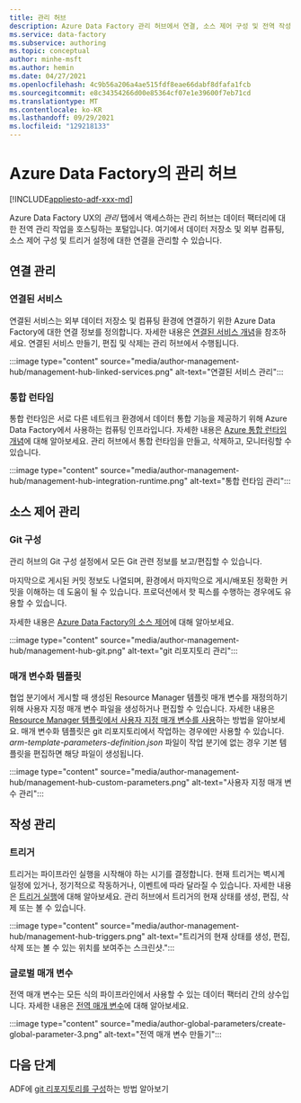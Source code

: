 ```yaml
---
title: 관리 허브
description: Azure Data Factory 관리 허브에서 연결, 소스 제어 구성 및 전역 작성 속성 관리
ms.service: data-factory
ms.subservice: authoring
ms.topic: conceptual
author: minhe-msft
ms.author: hemin
ms.date: 04/27/2021
ms.openlocfilehash: 4c9b56a206a4ae515fdf8eae66dabf8dfafa1fcb
ms.sourcegitcommit: e8c34354266d00e85364cf07e1e39600f7eb71cd
ms.translationtype: MT
ms.contentlocale: ko-KR
ms.lasthandoff: 09/29/2021
ms.locfileid: "129218133"
---
```

# <a name="management-hub-in-azure-data-factory"></a>Azure Data Factory의 관리 허브

[!INCLUDE[appliesto-adf-xxx-md](includes/appliesto-adf-xxx-md.md)]

Azure Data Factory UX의 *관리* 탭에서 액세스하는 관리 허브는 데이터 팩터리에 대한 전역 관리 작업을 호스팅하는 포털입니다. 여기에서 데이터 저장소 및 외부 컴퓨팅, 소스 제어 구성 및 트리거 설정에 대한 연결을 관리할 수 있습니다.

## <a name="manage-connections"></a>연결 관리

### <a name="linked-services"></a>연결된 서비스

연결된 서비스는 외부 데이터 저장소 및 컴퓨팅 환경에 연결하기 위한 Azure Data Factory에 대한 연결 정보를 정의합니다. 자세한 내용은 [연결된 서비스 개념](concepts-linked-services.md)을 참조하세요. 연결된 서비스 만들기, 편집 및 삭제는 관리 허브에서 수행됩니다.

:::image type="content" source="media/author-management-hub/management-hub-linked-services.png" alt-text="연결된 서비스 관리":::

### <a name="integration-runtimes"></a>통합 런타임

통합 런타임은 서로 다른 네트워크 환경에서 데이터 통합 기능을 제공하기 위해 Azure Data Factory에서 사용하는 컴퓨팅 인프라입니다. 자세한 내용은 [Azure 통합 런타임 개념](concepts-integration-runtime.md)에 대해 알아보세요. 관리 허브에서 통합 런타임을 만들고, 삭제하고, 모니터링할 수 있습니다.

:::image type="content" source="media/author-management-hub/management-hub-integration-runtime.png" alt-text="통합 런타임 관리":::

## <a name="manage-source-control"></a>소스 제어 관리

### <a name="git-configuration"></a>Git 구성

관리 허브의 Git 구성 설정에서 모든 Git 관련 정보를 보고/편집할 수 있습니다. 

마지막으로 게시된 커밋 정보도 나열되며, 환경에서 마지막으로 게시/배포된 정확한 커밋을 이해하는 데 도움이 될 수 있습니다. 프로덕션에서 핫 픽스를 수행하는 경우에도 유용할 수 있습니다.

자세한 내용은 [Azure Data Factory의 소스 제어](source-control.md)에 대해 알아보세요.

:::image type="content" source="media/author-management-hub/management-hub-git.png" alt-text="git 리포지토리 관리":::

### <a name="parameterization-template"></a>매개 변수화 템플릿

협업 분기에서 게시할 때 생성된 Resource Manager 템플릿 매개 변수를 재정의하기 위해 사용자 지정 매개 변수 파일을 생성하거나 편집할 수 있습니다. 자세한 내용은 [Resource Manager 템플릿에서 사용자 지정 매개 변수를 사용](continuous-integration-delivery-resource-manager-custom-parameters.md)하는 방법을 알아보세요. 매개 변수화 템플릿은 git 리포지토리에서 작업하는 경우에만 사용할 수 있습니다. *arm-template-parameters-definition.json* 파일이 작업 분기에 없는 경우 기본 템플릿을 편집하면 해당 파일이 생성됩니다.

:::image type="content" source="media/author-management-hub/management-hub-custom-parameters.png" alt-text="사용자 지정 매개 변수 관리":::

## <a name="manage-authoring"></a>작성 관리

### <a name="triggers"></a>트리거

트리거는 파이프라인 실행을 시작해야 하는 시기를 결정합니다. 현재 트리거는 벽시계 일정에 있거나, 정기적으로 작동하거나, 이벤트에 따라 달라질 수 있습니다. 자세한 내용은 [트리거 실행](concepts-pipeline-execution-triggers.md#trigger-execution)에 대해 알아보세요. 관리 허브에서 트리거의 현재 상태를 생성, 편집, 삭제 또는 볼 수 있습니다.

:::image type="content" source="media/author-management-hub/management-hub-triggers.png" alt-text="트리거의 현재 상태를 생성, 편집, 삭제 또는 볼 수 있는 위치를 보여주는 스크린샷.":::

### <a name="global-parameters"></a>글로벌 매개 변수

전역 매개 변수는 모든 식의 파이프라인에서 사용할 수 있는 데이터 팩터리 간의 상수입니다. 자세한 내용은 [전역 매개 변수](author-global-parameters.md)에 대해 알아보세요.

:::image type="content" source="media/author-global-parameters/create-global-parameter-3.png" alt-text="전역 매개 변수 만들기":::

## <a name="next-steps"></a>다음 단계

ADF에 [git 리포지토리를 구성](source-control.md)하는 방법 알아보기


